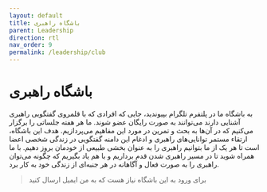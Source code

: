 ```yaml
---
layout: default
title: باشگاه راهبری
parent: Leadership
direction: rtl
nav_order: 9
permalink: /leadership/club
---
```


# باشگاه راهبری
به باشگاه ما در پلتفرم تلگرام بپیوندید، جایی که افرادی که با قلمروی گفتگویی راهبری آشنایی دارند می‌توانند به صورت رایگان عضو شوند. ما هر هفته جلساتی را برگزار می‌کنیم که در آن‌ها به بحث و تمرین در مورد این مفاهیم می‌پردازیم. هدف این باشگاه، ارتقاء مستمر توانایی‌های راهبری و ادغام این دامنه گفتگویی در زندگی شخصی اعضا است تا هر یک از ما بتوانیم راهبری را به عنوان بخشی طبیعی از خودمان بروز دهیم. با ما همراه شوید تا در مسیر راهبری شدن قدم برداریم و با هم یاد بگیریم که چگونه می‌توان راهبری را به صورت فعال و آگاهانه در هر جنبه‌ای از زندگی خود به کار برد.

> برای ورود به این باشگاه نیاز هست که به من ایمیل ارسال کنید
